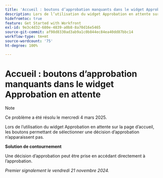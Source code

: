```yaml
---
title: 'Accueil : boutons d’approbation manquants dans le widget Approbation en attente'
description: Lors de l’utilisation du widget Approbation en attente sur la page d’accueil, les boutons permettant de sélectionner une décision d’approbation n’apparaissent pas.
hidefromtoc: true
feature: Get Started with Workfront
exl-id: 9e3c4d32-680e-4839-a0b8-8a70d16e5465
source-git-commit: af98d8330ad3ab9a1c0b844ec84ea40dd87bbc14
workflow-type: tm+mt
source-wordcount: '75'
ht-degree: 100%

---
```


# Accueil : boutons d’approbation manquants dans le widget Approbation en attente


>[!NOTE]
>
>Ce problème a été résolu le mercredi 4 mars 2025.


Lors de l’utilisation du widget Approbation en attente sur la page d’accueil, les boutons permettant de sélectionner une décision d’approbation n’apparaissent pas.

**Solution de contournement**

Une décision d’approbation peut être prise en accédant directement à l’approbation.

_Premier signalement le vendredi 21 novembre 2024._
